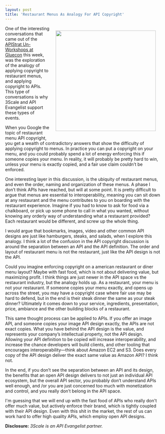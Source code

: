 ```yaml
---
layout: post
title: 'Restaurant Menus As Analogy For API Copyright'
---
```

<p><img style="padding: 15px;" src="https://s3.amazonaws.com/kinlane-productions/bw-icons/bw-restaurant-menu.jpg" alt="" width="325" align="right" /></p>
<p>One of the interesting conversations that came out of the <a href="http://apistrategyconference.com/2014Gluecon/">APIStrat Un-Workshops at Gluecon</a> this week, was the exploration of the analogy of applying copyright to restaurant menus, and applying copyright to APIs. This type of conversations is why 3Scale and API Evangelist support these types of events.</p>
<p>When you Google the topic of restaurant menu API copyright, you get a wealth of contradictory answers that show the difficulty of applying copyright to menus. In practice you can put a copyright on your menu, and you could probably spend a lot of energy enforcing this if someone copies your menu. In reality, it will probably be pretty hard to win, unless your menu is exactly copied, and a fair use claim couldn&rsquo;t be enforced.</p>
<p>One interesting layer in this discussion, is the ubiquity of restaurant menus, and even the order, naming and organization of these menus. A phase I don&rsquo;t think APIs have reached, but will at some point. It is pretty difficult to argue that menus are essential to interoperability, meaning you can sit down at any restaurant and the menu contributes to you on boarding with the restaurant experience. Imagine if you had to know to ask for food via a chalkboard, or pick up some phone to call in what you wanted, without knowing any orderly way of understanding what a restaurant provided? Each restaurant would be different, and screw up the whole thing.</p>
<p>I would argue that bookmarks, images, video and other common API designs are just like hamburgers, steaks, and salads, when I explore this analogy. I think a lot of the confusion in the API copyright discussion is around the separation between an API and the API definition. The order and layout of restaurant menu is not the restaurant, just like the API design is not the API.</p>
<p>Could you imagine enforcing copyright on a american restaurant or diner menu layout? Maybe with fast food, which is not about delivering value, but maximizing profit. I think things are just newer in the API space vs the restaurant industry, but the analogy holds up. As a restaurant, your menu is not your restaurant. If someone copies your menu exactly, and opens up across the street, you may have a copyright case where fair use may be hard to defend, but in the end is their steak dinner the same as your steak dinner? Ultimately it comes down to your service, ingredients, presentation, price, ambiance and the other building blocks of a restaurant.</p>
<p>This same thought process can be applied to APIs. If you offer an image API, and someone copies your image API design exactly, the APIs are not exact copies. What you have behind the API design is the value, and represents your company&rsquo;s intellectual property, not the API design. Allowing your API definition to be copied will increase interoperability, and increase the chance developers will build clients, and other tooling that encourages interoperability&mdash;think about Amazon EC2 and S3. Does every copy of the API design deliver the exact same value as Amazon API? I think not.</p>
<p>In the end, if you don&rsquo;t see the separation between an API and its design, the benefits that an open API design delivers to not just an individual API ecosystem, but the overall API sector, you probably don&rsquo;t understand APIs well enough, and /or you are just concerned too much with monetization and control, and you really don&rsquo;t belong in the API space.&nbsp;</p>
<p>I'm guessing that we will end up with the fast food of APIs who really don't offer much value, but actively enforce their brand, which is tightly coupled with their API design. Even with this shit in the market, the rest of us can work hard to offer high quality APIs, which employ open API designs.</p>
<p><strong>Disclosure:</strong> <em>3Scale is an API Evangelist partner.</em></p>